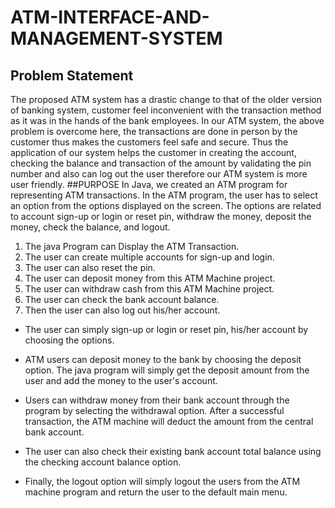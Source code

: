 # ATM-INTERFACE-AND-MANAGEMENT-SYSTEM
## Problem Statement
The proposed ATM system has a drastic change to that of the older version of banking system, customer feel inconvenient with the transaction method as it was in the hands of the bank employees. In our ATM system, the above problem is overcome here, the transactions are done in person by the customer thus makes the customers feel safe and secure. Thus the application of our system helps the customer in creating the account, checking the balance and transaction of the amount by validating the pin number and also can log out the user therefore our ATM system is more user friendly.
##PURPOSE
In Java, we created an ATM program for representing ATM transactions. In the ATM program, the user has to select an option from the options displayed on the screen. The options are related to account sign-up or login or reset pin, withdraw the money, deposit the money, check the balance, and logout.

1.	The java Program can Display the ATM Transaction.
2.	The user can create multiple accounts for sign-up and login.
3.	The user can also reset the pin.
4.	The user can deposit money from this ATM Machine project.
5.	The user can withdraw cash from this ATM Machine project.
6.	The user can check the bank account balance.
7.	Then the user can also log out his/her account.

- The user can simply sign-up or login or reset pin, his/her account by choosing the options.

- ATM users can deposit money to the bank by choosing the deposit option. The java program will simply get the deposit amount from the user and add the money to the user's account.

- Users can withdraw money from their bank account through the program by selecting the withdrawal option. After a successful transaction, the ATM machine will deduct the amount from the central bank account.

- The user can also check their existing bank account total balance using the checking account balance option. 

- Finally, the logout option will simply logout the users from the ATM machine program and return the user to the default main menu.
